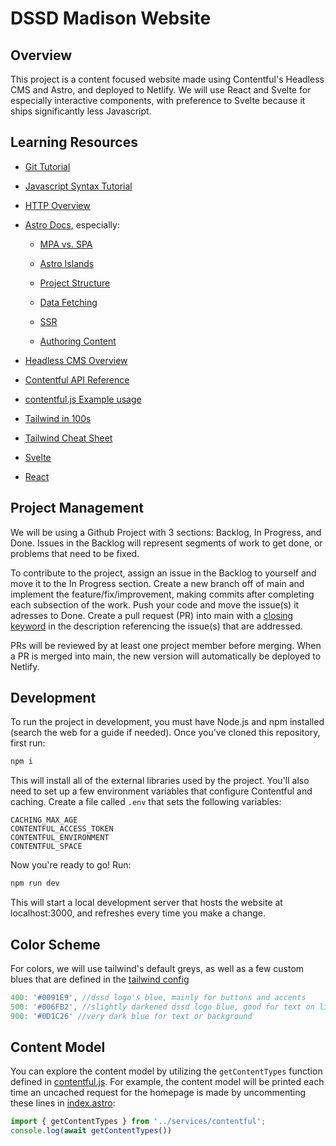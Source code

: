 # DSSD Madison Website

## Overview

This project is a content focused website made using Contentful's Headless CMS and Astro, and deployed to Netlify. We will use React and Svelte for especially interactive components, with preference to Svelte because it ships significantly less Javascript.

## Learning Resources

* [Git Tutorial](https://www.youtube.com/watch?v=8JJ101D3knE)

* [Javascript Syntax Tutorial](https://www.w3schools.com/js/js_syntax.asp)

* [HTTP Overview](https://developer.mozilla.org/en-US/docs/Web/HTTP/Overview)

* [Astro Docs](https://docs.astro.build/en/getting-started/), especially:

    * [MPA vs. SPA](https://docs.astro.build/en/concepts/mpa-vs-spa/)

    * [Astro Islands](https://docs.astro.build/en/concepts/islands/)

    * [Project Structure](https://docs.astro.build/en/core-concepts/project-structure/)

    * [Data Fetching](https://docs.astro.build/en/guides/data-fetching/)

    * [SSR](https://docs.astro.build/en/guides/server-side-rendering/)

    * [Authoring Content](https://docs.astro.build/en/guides/content/)

* [Headless CMS Overview](https://www.contentful.com/r/knowledgebase/what-is-headless-cms/)

* [Contentful API Reference](https://www.contentful.com/developers/docs/references/content-delivery-api/#/introduction/authentication)

* [contentful.js Example usage](https://github.com/contentful/the-example-app.nodejs/blob/master/services/contentful.js)

* [Tailwind in 100s](https://www.youtube.com/watch?v=mr15Xzb1Ook)

* [Tailwind Cheat Sheet](https://nerdcave.com/tailwind-cheat-sheet)

* [Svelte](https://svelte.dev/tutorial/basics)

* [React](https://reactjs.org/tutorial/tutorial.html)

## Project Management

We will be using a Github Project with 3 sections: Backlog, In Progress, and Done. Issues in the Backlog will represent segments of work to get done, or problems that need to be fixed. 

To contribute to the project, assign an issue in the Backlog to yourself and move it to the In Progress section. Create a new branch off of main and implement the feature/fix/improvement, making commits after completing each subsection of the work. Push your code and move the issue(s) it adresses to Done. Create a pull request (PR) into main with a [closing keyword](https://docs.github.com/en/issues/tracking-your-work-with-issues/linking-a-pull-request-to-an-issue) in the description referencing the issue(s) that are addressed.

PRs will be reviewed by at least one project member before merging. When a PR is merged into main, the new version will automatically be deployed to Netlify.

## Development

To run the project in development, you must have Node.js and npm installed (search the web for a guide if needed). Once you've cloned this repository, first run:

```bash
npm i
```

This will install all of the external libraries used by the project. You'll also need to set up a few environment variables that configure Contentful and caching. Create a file called `.env` that sets the following variables:

```
CACHING_MAX_AGE
CONTENTFUL_ACCESS_TOKEN
CONTENTFUL_ENVIRONMENT
CONTENTFUL_SPACE
```

Now you're ready to go! Run:

```bash
npm run dev
```

This will start a local development server that hosts the website at localhost:3000, and refreshes every time you make a change.

## Color Scheme

For colors, we will use tailwind's default greys, as well as a few custom blues that are defined in the [tailwind config](tailwind.config.cjs)

```Javascript
400: '#0091E9', //dssd logo's blue, mainly for buttons and accents
500: '#006FB2', //slightly darkened dssd logo blue, good for text on light background
900: '#0D1C26' //very dark blue for text or background
```

## Content Model

You can explore the content model by utilizing the `getContentTypes` function defined in [contentful.js](src/services/contentful.js). For example, the content model will be printed each time an uncached request for the homepage is made by uncommenting these lines in [index.astro](src/pages/index.astro):

```Javascript
import { getContentTypes } from '../services/contentful';
console.log(await getContentTypes())
```








